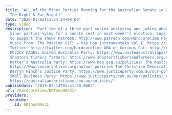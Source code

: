 ```yaml
---
title: 'ALL of the Minor Parties Running for the Australian Senate in 2019 (Part 2:
  The Right & Far-Right)'
date: "2020-01-03T11:24:24+08:00"
type: video
description: 'Part two of a three part series analysing and joking about the many
  minor parties vying for a senate seat in next week''s election. Looking for a way
  to support the show? Patreon: http://www.patreon.com/Hardcorelime Paypal: http://paypal.me/hardcorelime
  Music from: The Passion HiFi - Hip Hop Instrumentals Vol I. https://soundcloud.com/thepassionhifi/sets/the-passion-hifi-hip-hop
  Twitter: http://twitter.com/hardcorelime AMA on Curious Cat: http://curiouscat.me/hardcorelime
  POLICY PAGES: United Australia Party: https://www.unitedaustraliaparty.org.au/national_policy/
  Shooters fishers farmers: https://www.shootersfishersandfarmers.org.au/federal_policies-new
  Katter’s Australia Party: https://www.kap.org.au/policies/ The Australian Conservatives:
  https://www.conservatives.org.au/our_policies The Christian Democratic Party: https://www.cdp.org.au/policy/
  Derryn Hinch’s Justice Party: https://www.justiceparty.com.au/our-policies/ The
  Small Business Party: https://www.justiceparty.com.au/our-policies/ Australian Christians:
  https://australianchristians.com.au/policies/'
publishdate: "2019-05-14T01:41:40.000Z"
url: /hardcorelime/bKTnocHAo3I/
providers:
  youtube:
    id: bKTnocHAo3I
---
```

